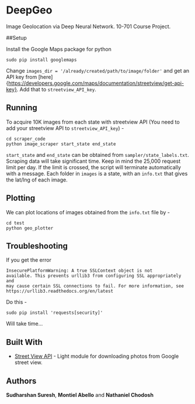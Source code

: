 # DeepGeo

Image Geolocation via Deep Neural Network. 10-701 Course Project. 


##Setup 

Install the Google Maps package for python 

```
sudo pip install googlemaps
```

Change `images_dir = '/already/created/path/to/image/folder'` and get an API key from [here]{https://developers.google.com/maps/documentation/streetview/get-api-key}. Add that to `streetview_API_key`. 
## Running 

To acquire 10K images from each state with streetview API (You need to add your streetview API to `streetview_API_key`) - 

```
cd scraper_code
python image_scraper start_state end_state
```

`start_state` and `end_state` can be obtained from `sampler/state_labels.txt`. Scraping data will take significant time. Keep in mind the 25,000 request limit per day. If the limit is crossed, the script will terminate automatically with a message. Each folder in `images` is a state, with an `info.txt` that gives the lat/lng of each image. 


## Plotting

We can plot locations of images obtained from the `info.txt` file by - 
```
cd test
python geo_plotter
```


## Troubleshooting 

If you get the error 

```
InsecurePlatformWarning: A true SSLContext object is not
available. This prevents urllib3 from configuring SSL appropriately and 
may cause certain SSL connections to fail. For more information, see 
https://urllib3.readthedocs.org/en/latest  
```

Do this - 
```
sudo pip install 'requests[security]'
```
Will take time...

## Built With

* [Street View API](https://github.com/robolyst/streetview) - Light module for downloading photos from Google street view. 

## Authors

**Sudharshan Suresh**, **Montiel Abello** and **Nathaniel Chodosh**
